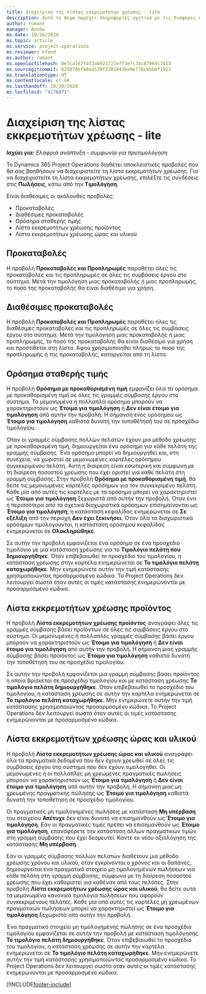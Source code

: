 ```yaml
---
title: Διαχείριση της λίστας εκκρεμοτήτων χρέωσης - lite
description: Αυτό το θέμα παρέχει πληροφορίες σχετικά με τις διάφορες προβολές που είναι διαθέσιμες για χρήση κατά τη διαχείριση της λίστας εκκρεμοτήτων χρέωσης.
author: rumant
manager: Annbe
ms.date: 10/26/2020
ms.topic: article
ms.service: project-operations
ms.reviewer: kfend
ms.author: rumant
ms.openlocfilehash: 0e3ca167fa53a6923727eff3e7c34c8706dc7455
ms.sourcegitcommit: 625878bf48ea530f3381843be0e778cebbbf1922
ms.translationtype: HT
ms.contentlocale: el-GR
ms.lasthandoff: 10/30/2020
ms.locfileid: "4176971"
---
```

# <a name="manage-the-billing-backlog---lite"></a>Διαχείριση της λίστας εκκρεμοτήτων χρέωσης - lite

_**Ισχύει για:** Ελαφριά ανάπτυξη - συμφωνία για προτιμολόγηση_

Το Dynamics 365 Project Operations διαθέτει αποκλειστικές προβολές που θα σας βοηθήσουν να διαχειριστείτε τη λίστα εκκρεμοτήτων χρέωσης. Για να διαχειριστείτε τη λίστα εκκρεμοτήτων χρέωσης, επιλέξτε τις συνδέσεις στις **Πωλήσεις**, κάτω από την **Τιμολόγηση**. 

Είναι διαθέσιμες οι ακόλουθες προβολές:

- Προκαταβολές
- Διαθέσιμες προκαταβολές
- Ορόσημα σταθερής τιμής
- Λίστα εκκρεμοτήτων χρέωσης προϊόντος
- Λίστα εκκρεμοτήτων χρέωσης ώρας και υλικού

## <a name="retainers-and-advances"></a>Προκαταβολές

Η προβολή **Προκαταβολές και Προπληρωμές** παραθέτει όλες τις προκαταβολές και τις προπληρωμές σε όλες τις συμβάσεις έργου στο σύστημα. Μετά την τιμολόγηση μιας προκαταβολής ή μιας προπληρωμής, το ποσό της προκαταβολής θα είναι διαθέσιμο για χρήση.

## <a name="available-retainers-and-advances"></a>Διαθέσιμες προκαταβολές

Η προβολή **Προκαταβολές και Προπληρωμές** παραθέτει όλες τις διαθέσιμες προκαταβολές και τις προπληρωμές σε όλες τις συμβάσεις έργου στο σύστημα. Μετά την τιμολόγηση μιας προκαταβολής ή μιας προπληρωμής, το ποσό της προκαταβολής θα είναι διαθέσιμο για χρήση και προστίθεται στη λίστα. Αφού χρησιμοποιηθεί πλήρως το ποσό της προπληρωμής ή της προκαταβολής, καταργείται από τη λίστα.

## <a name="fixed-price-milestones"></a>Ορόσημα σταθερής τιμής

Η προβολή **Ορόσημα με προκαθορισμένη τιμή** εμφανίζει όλα τα ορόσημα με προκαθορισμένη τιμή σε όλες τις γραμμές σύμβασης έργου στο σύστημα. Τα μεμονωμένα ή πολλαπλά ορόσημα μπορούν να χαρακτηριστούν ως **Έτοιμο για τιμολόγηση** ή **Δεν είναι έτοιμο για τιμολόγηση** από αυτήν την προβολή. Η σήμανση ενός ορόσημου ως **Έτοιμο για τιμολόγηση** καθιστά δυνατή την τοποθέτησή του σε προσχέδιο τιμολογίου.

Όταν οι γραμμές σύμβασης πολλών πελατών έχουν μια μέθοδο χρέωσης με προκαθορισμένη τιμή, δημιουργείται ένα ορόσημο για κάθε πελάτη της γραμμής σύμβασης. Ένα ορόσημο μπορεί να δημιουργηθεί και, στη συνέχεια, να χωριστεί σε μεμονωμένες καρτέλες ορόσημου συγκεκριμένου πελάτη. Αυτή η διαίρεση είναι εσωτερική και σύμφωνη με τη διαίρεση ποσοστού χρέωσης που έχει οριστεί για κάθε πελάτη στη γραμμή σύμβασης. Στην προβολή **Ορόσημα με προκαθορισμένη τιμή**, θα δείτε τις μεμονωμένες καρτέλες ορόσημων για τον συγκεκριμένο πελάτη. Κάθε μία από αυτές τις καρτέλες με τα ορόσημα μπορεί να χαρακτηριστεί ως **Έτοιμο για τιμολόγηση** ξεχωριστά από αυτήν την προβολή. Όταν ένα ή περισσότερα από τα σχετικά διαχωριστικά ορόσημων επισημαίνονται ως **Έτοιμο για τιμολόγηση**, η κατάσταση κεφαλίδας ενημερώνεται σε **Σε εξέλιξη** από την περιοχή **Δεν έχει ξεκινήσει**. Όταν όλα τα διαχωριστικά ορόσημων τιμολογούνται, η κατάσταση ορόσημου κεφαλίδας ενημερώνεται σε **Ολοκληρώθηκε**.

Σε αυτήν την προβολή εμφανίζεται ένα ορόσημο σε ένα προσχέδιο τιμολόγιο με μια κατάσταση χρέωσης για το **Τιμολόγιο πελάτη που δημιουργήθηκε**. Όταν επιβεβαιωθεί το προσχέδιο του τιμολογίου, η κατάσταση χρέωσης στην καρτέλα ενημερώνεται σε **Το τιμολόγιο πελάτη καταχωρήθηκε**. Μην ενημερώνετε αυτήν την τιμή κατάστασης χρησιμοποιώντας προσαρμοσμένο κώδικα. Το Project Operations δεν λειτουργεί σωστά όταν αυτές οι τιμές κατάστασης ενημερώνονται με προσαρμοσμένο κώδικα.

## <a name="product-billing-backlog"></a>Λίστα εκκρεμοτήτων χρέωσης προϊόντος

Η προβολή **Λίστα εκκρεμοτήτων χρέωσης προϊόντος** αναγράφει όλες τις γραμμές σύμβασης βάσει προϊόντων σε όλες τις συμβάσεις έργου στο σύστημα. Οι μεμονωμένες ή πολλαπλές γραμμές σύμβασης βάσει έργου μπορούν να χαρακτηριστούν ως **Έτοιμο για τιμολόγηση** ή **Δεν είναι έτοιμο για τιμολόγηση** από αυτήν την προβολή. Η σήμανση μιας γραμμής σύμβασης βάσει προϊόντος ως **Έτοιμο για τιμολόγηση** καθιστά δυνατή την τοποθέτησή του σε προσχέδιο τιμολογίου.

Σε αυτήν την προβολή εμφανίζεται μια γραμμή σύμβασης βάσει προϊόντος η οποία βρίσκεται σε προσχέδιο τιμολογίου και με κατάσταση χρέωσης **Το τιμολόγιο πελάτη δημιουργήθηκε**. Όταν επιβεβαιωθεί το προσχέδιο του τιμολογίου, η κατάσταση χρέωσης σε αυτήν την καρτέλα ενημερώνεται σε **Το τιμολόγιο πελάτη καταχωρήθηκε**. Μην ενημερώνετε αυτήν την τιμή κατάστασης χρησιμοποιώντας προσαρμοσμένο κώδικα. Το Project Operations δεν λειτουργεί σωστά όταν αυτές οι τιμές κατάστασης ενημερώνονται με προσαρμοσμένο κώδικα.

## <a name="time-and-material-billing-backlog"></a>Λίστα εκκρεμοτήτων χρέωσης ώρας και υλικού

Η προβολή **Λίστα εκκρεμοτήτων χρέωσης ώρας και υλικού** αναγράφει όλα τα πραγματικά δεδομένα που δεν έχουν χρεωθεί σε όλες τις συμβάσεις έργου στο σύστημα που δεν έχουν τιμολογηθεί. Οι μεμονωμένες ή οι πολλαπλές μη χρεωμένες πραγματικές πωλήσεις μπορούν να χαρακτηριστούν ως **Έτοιμο για τιμολόγηση** ή **Δεν είναι έτοιμο για τιμολόγηση** από αυτήν την προβολή. Η σήμανση μιας μη χρεωμένης πραγματικής πώλησης ως **Έτοιμο για τιμολόγηση** καθιστά δυνατή την τοποθέτηση σε προσχέδιο τιμολογίου.

Οι πραγματικές μη τιμολογημένες πωλήσεις με κατάσταση **Μη υπέρβαση** του στοιχείου **Απέτυχε** δεν είναι δυνατό να επισημανθούν ως **Έτοιμο για τιμολόγηση**. Εάν οι πραγματικές τιμές πρέπει να επισημανθούν ως **Έτοιμο για τιμολόγηση**, επαναφέρετε την κατάσταση άλλων πραγματικών τιμών στη γραμμή σύμβασης που έχει δεσμευτεί. Κάντε εκ νέου αξιολόγηση της κατάστασης **Μη υπέρβαση**.

Εάν οι γραμμές σύμβασης πολλών πελατών διαθέτουν μια μέθοδο χρέωσης χρόνου και υλικού, όταν εγκρίνονται ο χρόνος και οι δαπάνες, δημιουργείται ένα πραγματικό στοιχείο μη τιμολογημένων πωλήσεων για κάθε πελάτη στη γραμμή σύμβασης, σύμφωνα με τη διαίρεση ποσοστού χρέωσης που έχει καθοριστεί για καθέναν από τους πελάτες. Στην προβολή **Λίστα εκκρεμοτήτων χρέωσης ώρας και υλικού**, θα δείτε αυτά τα μεμονωμένα κανονικά τιμολόγια πωλήσεων που αφορούν συγκεκριμένους πελάτες. Κάθε μία από αυτές τις καρτέλες μη χρεωμένων πραγματικών πωλήσεων μπορεί να χαρακτηριστεί ως **Έτοιμο για τιμολόγηση** ξεχωριστά από αυτήν την προβολή.

Ένα πραγματικό στοιχείο μη τιμολογημένης πώλησης σε ένα προσχέδιο τιμολογίου εμφανίζεται σε αυτήν την προβολή με κατάσταση τιμολόγησης **Το τιμολόγιο πελάτη δημιουργήθηκε**. Όταν επιβεβαιωθεί το προσχέδιο του τιμολογίου, η κατάσταση χρέωσης σε αυτήν την καρτέλα ενημερώνεται σε **Το τιμολόγιο πελάτη καταχωρήθηκε**. Μην ενημερώνετε αυτήν την τιμή κατάστασης χρησιμοποιώντας προσαρμοσμένο κώδικα. Το Project Operations δεν λειτουργεί σωστά όταν αυτές οι τιμές κατάστασης ενημερώνονται με προσαρμοσμένο κώδικα.


[!INCLUDE[footer-include](../../includes/footer-banner.md)]